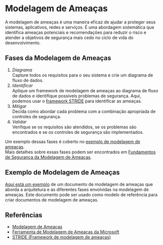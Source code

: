 # Modelagem de Ameaças

A modelagem de ameaças é uma maneira eficaz de ajudar a proteger seus sistemas, aplicativos, redes e serviços. É uma abordagem sistemática que identifica ameaças potenciais e recomendações para reduzir o risco e atender a objetivos de segurança mais cedo no ciclo de vida do desenvolvimento.

## Fases da Modelagem de Ameaças

1. *Diagrama*  
   Capture todos os requisitos para o seu sistema e crie um diagrama de fluxo de dados.
2. *Identificar*  
   Aplique um framework de modelagem de ameaças ao diagrama de fluxo de dados e identifique possíveis problemas de segurança. Aqui, podemos usar o [framework STRIDE](https://learn.microsoft.com/pt-br/training/modules/tm-use-a-framework-to-identify-threats-and-find-ways-to-reduce-or-eliminate-risk/1b-threat-modeling-framework) para identificar as ameaças.
3. *Mitigar*  
   Decida como abordar cada problema com a combinação apropriada de controles de segurança.
4. *Validar*  
   Verifique se os requisitos são atendidos, se os problemas são encontrados e se os controles de segurança são implementados.

Um exemplo dessas fases é coberto no [exemplo de modelagem de ameaças](./threat-modelling-example.md).  
Mais detalhes sobre essas fases podem ser encontrados em [Fundamentos de Segurança da Modelagem de Ameaças](https://learn.microsoft.com/pt-br/training/paths/tm-threat-modeling-fundamentals/).

## Exemplo de Modelagem de Ameaças

[Aqui está um exemplo](./threat-modelling-example.md) de um documento de modelagem de ameaças que aborda a arquitetura e as diferentes fases envolvidas na modelagem de ameaças. Este documento pode ser usado como modelo de referência para criar documentos de modelagem de ameaças.

## Referências

* [Modelagem de Ameaças](https://www.microsoft.com/pt-br/securityengineering/sdl/threatmodeling)
* [Ferramenta de Modelagem de Ameaças da Microsoft](https://learn.microsoft.com/pt-br/azure/security/develop/threat-modeling-tool)
* [STRIDE (Framework de modelagem de ameaças)](https://learn.microsoft.com/pt-br/training/modules/tm-use-a-framework-to-identify-threats-and-find-ways-to-reduce-or-eliminate-risk/1b-threat-modeling-framework)
